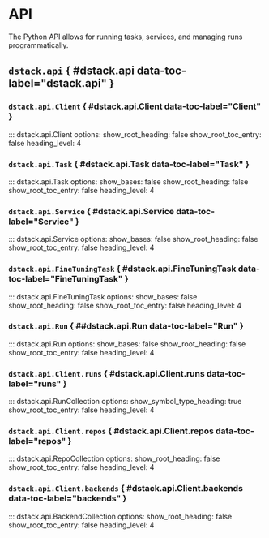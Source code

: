 # API

The Python API allows for running tasks, services, and managing runs programmatically.

## `dstack.api` { #dstack.api data-toc-label="dstack.api" }

### `dstack.api.Client` { #dstack.api.Client data-toc-label="Client" }

::: dstack.api.Client
    options:
      show_root_heading: false
      show_root_toc_entry: false
      heading_level: 4

### `dstack.api.Task` { #dstack.api.Task data-toc-label="Task" }

::: dstack.api.Task
    options:
      show_bases: false
      show_root_heading: false
      show_root_toc_entry: false
      heading_level: 4

### `dstack.api.Service`  { #dstack.api.Service data-toc-label="Service" }

::: dstack.api.Service
    options:
      show_bases: false
      show_root_heading: false
      show_root_toc_entry: false
      heading_level: 4

### `dstack.api.FineTuningTask` { #dstack.api.FineTuningTask data-toc-label="FineTuningTask" }

::: dstack.api.FineTuningTask
    options:
      show_bases: false
      show_root_heading: false
      show_root_toc_entry: false
      heading_level: 4

### `dstack.api.Run` { ##dstack.api.Run data-toc-label="Run" }

::: dstack.api.Run
    options:
      show_bases: false
      show_root_heading: false
      show_root_toc_entry: false
      heading_level: 4

### `dstack.api.Client.runs` { #dstack.api.Client.runs data-toc-label="runs" }

::: dstack.api.RunCollection
    options:
      show_symbol_type_heading: true
      show_root_toc_entry: false
      heading_level: 4

### `dstack.api.Client.repos` { #dstack.api.Client.repos data-toc-label="repos" }

::: dstack.api.RepoCollection
    options:
      show_root_heading: false
      show_root_toc_entry: false
      heading_level: 4

### `dstack.api.Client.backends` { #dstack.api.Client.backends data-toc-label="backends" }

::: dstack.api.BackendCollection
    options:
      show_root_heading: false
      show_root_toc_entry: false
      heading_level: 4

<style>
.doc-heading .highlight {
    /* TODO pick color */
    --md-code-hl-name-color: var(--md-typeset-color);
    --md-code-hl-constant-color: var(--md-typeset-color);
}
</style>